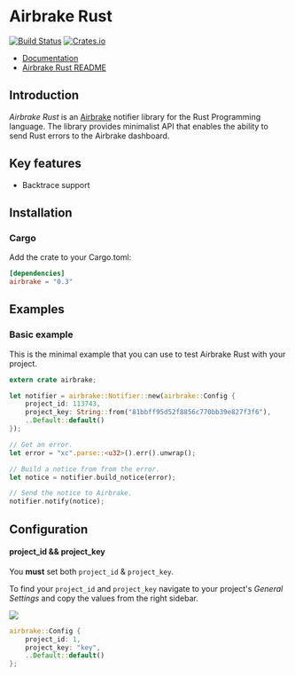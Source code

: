 Airbrake Rust
=============

[![Build Status](https://travis-ci.org/kyrylo/airbrake-rust.svg?branch=master)](https://travis-ci.org/kyrylo/airbrake-rust)
[![Crates.io](https://img.shields.io/crates/v/airbrake.svg)](https://crates.io/crates/airbrake)


* [Documentation](https://docs.rs/crate/airbrake)
* [Airbrake Rust README](https://github.com/kyrylo/airbrake-rust)

Introduction
------------

_Airbrake Rust_ is an [Airbrake][airbrake.io] notifier library for the Rust
Programming language. The library provides minimalist API that enables the
ability to send Rust errors to the Airbrake dashboard.

Key features
------------

* Backtrace support

Installation
------------

### Cargo

Add the crate to your Cargo.toml:

```toml
[dependencies]
airbrake = "0.3"
```

Examples
--------

### Basic example

This is the minimal example that you can use to test Airbrake Rust with your
project.

```rust
extern crate airbrake;

let notifier = airbrake::Notifier::new(airbrake::Config {
    project_id: 113743,
    project_key: String::from("81bbff95d52f8856c770bb39e827f3f6"),
    ..Default::default()
});

// Get an error.
let error = "xc".parse::<u32>().err().unwrap();

// Build a notice from from the error.
let notice = notifier.build_notice(error);

// Send the notice to Airbrake.
notifier.notify(notice);
```

Configuration
-------------

#### project_id && project_key

You **must** set both `project_id` & `project_key`.

To find your `project_id` and `project_key` navigate to your project's _General
Settings_ and copy the values from the right sidebar.

![][project-idkey]

```rust
airbrake::Config {
    project_id: 1,
	project_key: "key",
	..Default::default()
};
```

[airbrake.io]: https://airbrake.io
[project-idkey]: https://s3.amazonaws.com/airbrake-github-assets/airbrake-ruby/project-id-key.png
